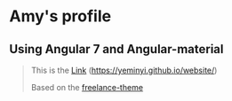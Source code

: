 # Amy's profile

## Using Angular 7 and Angular-material
>
> This is the [Link](https://yeminyi.github.io/website/)
(<https://yeminyi.github.io/website/>)
>
> Based on the [freelance-theme](https://github.com/angular-material-extensions/freelancer-theme)
